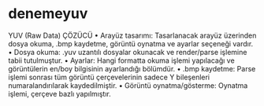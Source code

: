 # denemeyuv
YUV (Raw Data) ÇÖZÜCÜ
•	Arayüz tasarımı: Tasarlanacak arayüz üzerinden dosya okuma, .bmp kaydetme, görüntü oynatma ve ayarlar seçeneği vardır.
•	Dosya okuma: .yuv uzantılı dosyalar okunacak ve render/parse işlemine tabii tutulmuştur.
•	Ayarlar:  Hangi formatta okuma işlemi yapılacağı ve görüntülerin en/boy bilgisinin ayarlandığı bölümdür.
•	.bmp kaydetme: Parse işlemi sonrası tüm görüntü çerçevelerinin sadece Y bileşenleri numaralandırılarak kaydedilmiştir. 
•	Görüntü oynatma/gösterme: Oynatma işlemi, çerçeve bazlı yapılmıştır.
